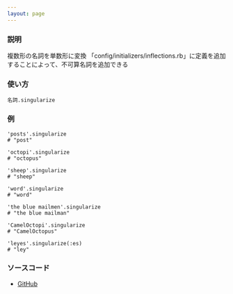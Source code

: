 ```yaml
---
layout: page
---
```

### 説明
複数形の名詞を単数形に変換
「config/initializers/inflections.rb」に定義を追加することによって、不可算名詞を追加できる

### 使い方
    名詞.singularize

### 例
    'posts'.singularize
    # "post"

    'octopi'.singularize
    # "octopus"

    'sheep'.singularize
    # "sheep"

    'word'.singularize
    # "word"

    'the blue mailmen'.singularize
    # "the blue mailman"

    'CamelOctopi'.singularize
    # "CamelOctopus"

    'leyes'.singularize(:es)
    # "ley"

### ソースコード
* [GitHub](https://github.com/rails/rails/blob/f33d52c95217212cbacc8d5e44b5a8e3cdc6f5b3/activesupport/lib/active_support/core_ext/string/inflections.rb#L56)